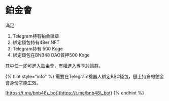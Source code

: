 # 鉑金會



滿足

1. Telegram持有铂金徽章
2. 綁定錢包持有48er NFT
3. Telegram持有 500 Koge
4. 綁定錢包在BNB48 DAO質押500 Koge&#x20;

其中任一即可進入鉑金會，有權進入專享討論群。

{% hint style="info" %}
需要在Telegram機器人綁定BSC錢包，鏈上持倉的鉑金會身份才能生效。

[https://t.me/bnb48\_bot](https://t.me/bnb48\_bot)
{% endhint %}
